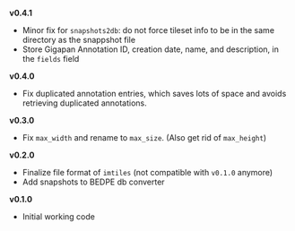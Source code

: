 **v0.4.1**

- Minor fix for `snapshots2db`: do not force tileset info to be in the same directory as the snappshot file
- Store Gigapan Annotation ID, creation date, name, and description, in the `fields` field

**v0.4.0**

- Fix duplicated annotation entries, which saves lots of space and avoids retrieving duplicated annotations.

**v0.3.0**

- Fix `max_width` and rename to `max_size`. (Also get rid of `max_height`)

**v0.2.0**

- Finalize file format of `imtiles` (not compatible with `v0.1.0` anymore)
- Add snapshots to BEDPE db converter

**v0.1.0**

- Initial working code

